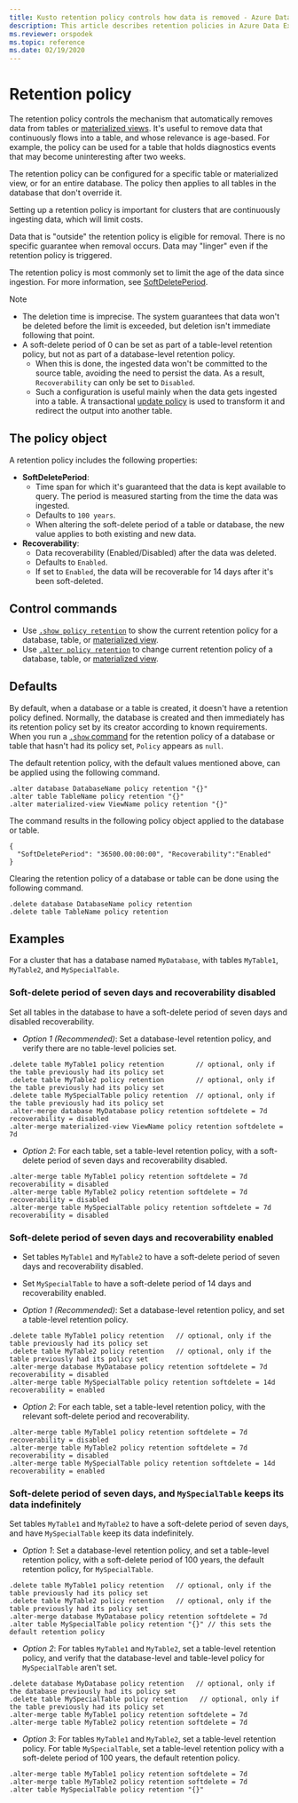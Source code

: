 ```yaml
---
title: Kusto retention policy controls how data is removed - Azure Data Explorer
description: This article describes retention policies in Azure Data Explorer.
ms.reviewer: orspodek
ms.topic: reference
ms.date: 02/19/2020
---
```

# Retention policy

The retention policy controls the mechanism that automatically removes data from tables or [materialized views](materialized-views/materialized-view-overview.md). It's useful to remove data that continuously flows into a table, and whose relevance is age-based. For example, the policy can be used for a table that holds diagnostics events that may become uninteresting after two weeks.

The retention policy can be configured for a specific table or materialized view, or for an entire database. The policy then applies to all tables in the database that don't override it.

Setting up a retention policy is important for clusters that are continuously ingesting data, which will limit costs.

Data that is "outside" the retention policy is eligible for removal. There is no specific guarantee when removal occurs. Data may "linger" even if the retention policy is triggered.

The retention policy is most commonly set to limit the age of the data since ingestion. For more information, see [SoftDeletePeriod](#the-policy-object).

> [!NOTE]
> * The deletion time is imprecise. The system guarantees that data won't be
deleted before the limit is exceeded, but deletion isn't immediate following that point.
> * A soft-delete period of 0 can be set as part of a table-level retention policy, but not as part of a database-level retention policy.
>	* When this is done, the ingested data won't be committed to the source table, avoiding the need to persist the data. As a result, `Recoverability` can only be set to `Disabled`.
>	* Such a configuration is useful mainly when the data gets ingested into a table.
> A transactional [update policy](updatepolicy.md) is used to transform it and redirect the output into another table.

## The policy object

A retention policy includes the following properties:

* **SoftDeletePeriod**:
    * Time span for which it's guaranteed that the data is kept available to query. The period is measured starting from the time the data was ingested.
    * Defaults to `100 years`.
    * When altering the soft-delete period of a table or database, the new value applies to both existing and new data.
* **Recoverability**:
    * Data recoverability (Enabled/Disabled) after the data was deleted.
    * Defaults to `Enabled`.
    * If set to `Enabled`, the data will be recoverable for 14 days after it's been soft-deleted.

## Control commands

* Use [`.show policy retention`](./show-table-retention-policy-command.md) to show the current retention policy for a database, table, or [materialized view](materialized-views/materialized-view-overview.md).
* Use [`.alter policy retention`](./alter-table-retention-policy-command.md) to change current retention policy of a database, table, or [materialized view](materialized-views/materialized-view-overview.md).

## Defaults

By default, when a database or a table is created, it doesn't have a retention policy defined. Normally, the database is created and then immediately has its retention policy set by its creator according to known requirements.
When you run a [`.show` command](./show-table-retention-policy-command.md) for the retention policy of a database or table that hasn't had its policy set, `Policy` appears as `null`.

The default retention policy, with the default values mentioned above, can be applied using the following command.

```kusto
.alter database DatabaseName policy retention "{}"
.alter table TableName policy retention "{}"
.alter materialized-view ViewName policy retention "{}"
```

The command results in the following policy object applied to the database or table.

```kusto
{
  "SoftDeletePeriod": "36500.00:00:00", "Recoverability":"Enabled"
}
```

Clearing the retention policy of a database or table can be done using the following command.

```kusto
.delete database DatabaseName policy retention
.delete table TableName policy retention
```

## Examples

For a cluster that has a database named `MyDatabase`, with tables `MyTable1`, `MyTable2`, and `MySpecialTable`.

### Soft-delete period of seven days and recoverability disabled

Set all tables in the database to have a soft-delete period of seven days and disabled recoverability.

* *Option 1 (Recommended)*: Set a database-level retention policy, and verify there are no table-level policies set.

```kusto
.delete table MyTable1 policy retention        // optional, only if the table previously had its policy set
.delete table MyTable2 policy retention        // optional, only if the table previously had its policy set
.delete table MySpecialTable policy retention  // optional, only if the table previously had its policy set
.alter-merge database MyDatabase policy retention softdelete = 7d recoverability = disabled
.alter-merge materialized-view ViewName policy retention softdelete = 7d 
```

* *Option 2*: For each table, set a table-level retention policy, with a soft-delete period of seven days and recoverability disabled.

```kusto
.alter-merge table MyTable1 policy retention softdelete = 7d recoverability = disabled
.alter-merge table MyTable2 policy retention softdelete = 7d recoverability = disabled
.alter-merge table MySpecialTable policy retention softdelete = 7d recoverability = disabled
```

### Soft-delete period of seven days and recoverability enabled

* Set tables `MyTable1` and `MyTable2` to have a soft-delete period of seven days and recoverability disabled.
* Set `MySpecialTable` to have a soft-delete period of 14 days and recoverability enabled.

* *Option 1 (Recommended)*: Set a database-level retention policy, and set a table-level retention policy.

```kusto
.delete table MyTable1 policy retention   // optional, only if the table previously had its policy set
.delete table MyTable2 policy retention   // optional, only if the table previously had its policy set
.alter-merge database MyDatabase policy retention softdelete = 7d recoverability = disabled
.alter-merge table MySpecialTable policy retention softdelete = 14d recoverability = enabled
```

* *Option 2*: For each table, set a table-level retention policy, with the relevant soft-delete period and recoverability.

```kusto
.alter-merge table MyTable1 policy retention softdelete = 7d recoverability = disabled
.alter-merge table MyTable2 policy retention softdelete = 7d recoverability = disabled
.alter-merge table MySpecialTable policy retention softdelete = 14d recoverability = enabled
```

### Soft-delete period of seven days, and `MySpecialTable` keeps its data indefinitely

Set tables `MyTable1` and `MyTable2` to have a soft-delete period of seven days, and have `MySpecialTable` keep its data indefinitely.

* *Option 1*: Set a database-level retention policy, and set a table-level retention policy, with a soft-delete period of 100 years, the default retention policy, for `MySpecialTable`.

```kusto
.delete table MyTable1 policy retention   // optional, only if the table previously had its policy set
.delete table MyTable2 policy retention   // optional, only if the table previously had its policy set
.alter-merge database MyDatabase policy retention softdelete = 7d
.alter table MySpecialTable policy retention "{}" // this sets the default retention policy
```

* *Option 2*: For tables `MyTable1` and `MyTable2`, set a table-level retention policy, and verify that the database-level and table-level policy for `MySpecialTable` aren't set.

```kusto
.delete database MyDatabase policy retention   // optional, only if the database previously had its policy set
.delete table MySpecialTable policy retention   // optional, only if the table previously had its policy set
.alter-merge table MyTable1 policy retention softdelete = 7d
.alter-merge table MyTable2 policy retention softdelete = 7d
```

* *Option 3*: For tables `MyTable1` and `MyTable2`, set a table-level retention policy. For table `MySpecialTable`, set a table-level retention policy with a soft-delete period of 100 years, the default retention policy.

```kusto
.alter-merge table MyTable1 policy retention softdelete = 7d
.alter-merge table MyTable2 policy retention softdelete = 7d
.alter table MySpecialTable policy retention "{}"
```
